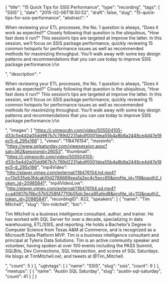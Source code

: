 {
  "title": "15 Quick Tips for SSIS Performance",
  "type": "recording",
  "tags": [
    "SSIS"
  ],
  "date": "2015-02-06T18:50:52",
  "draft": false,
  "slug": "15-quick-tips-for-ssis-performance",
  "abstract": "<p>When reviewing your ETL processes, the No. 1 question is always, \"Does it work as expected?\" Closely following that question is the ubiquitous, \"How fast does it run?\" This session’s tips are targeted at improve the latter. In this session, we’ll focus on SSIS package performance, quickly reviewing 15 common hotspots for performance issues as well as recommended methods for maximizing throughput. You’ll walk away with some key design patterns and recommendations that you can use today to improve SSIS package performance.\r\n</p>",
  "description": "<p>When reviewing your ETL processes, the No. 1 question is always, \"Does it work as expected?\" Closely following that question is the ubiquitous, \"How fast does it run?\" This session’s tips are targeted at improve the latter. In this session, we’ll focus on SSIS package performance, quickly reviewing 15 common hotspots for performance issues as well as recommended methods for maximizing throughput. You’ll walk away with some key design patterns and recommendations that you can use today to improve SSIS package performance.\r\n</p>",
  "images": [
    "https://i.vimeocdn.com/video/505504105-d33c5e4d2a05dd967b7c789d2231abdf0001dea55b4a8b8a2448ce4d47e19ec5-d_295x166"
  ],
  "vimeo": "118476154",
  "moreinfo": "https://www.sqlsaturday.com/viewsession.aspx?sat=362&sessionid=26053",
  "thumbnail": "https://i.vimeocdn.com/video/505504105-d33c5e4d2a05dd967b7c789d2231abdf0001dea55b4a8b8a2448ce4d47e19ec5-d_295x166",
  "mp4Video": "http://player.vimeo.com/external/118476154.hd.mp4?s=f3e535eb3fdcab10d2786669eea1a2ec4c5ecc85&profile_id=119&oauth2_token_id=20985841",
  "mp4VideoLow": "http://player.vimeo.com/external/118476154.sd.mp4?s=a40617b76bc57b5258f47710b05dc3eca95afed8&profile_id=112&oauth2_token_id=20985841",
  "recordingID": 822,
  "speakers": [
    {
      "name": "Tim Mitchell",
      "slug": "tim-mitchell",
      "bio": "<p>Tim Mitchell is a business intelligence consultant, author, and trainer.  He has worked with SQL Server for over a decade, specializing in data warehousing, ETL/SSIS, and reporting.  He holds a Bachelor’s Degree in Computer Science from Texas A&M at Commerce, and is recognized as a Microsoft Data Platform MVP.  Tim is a business intelligence consultant and principal at Tyleris Data Solutions. Tim is an active community speaker and volunteer, having spoken at over 100 events including the PASS Summit, SQLBits, Dev Connections, SQL Intersection, and scores of SQL Saturdays. He blogs at TimMitchell.net, and tweets at @Tim_Mitchell.</p>",
      "count": 5
    }
  ],
  "ugtvtags": [
    {
      "name": "SSIS",
      "slug": "ssis",
      "count": 9
    }
  ],
  "meetups": [
    {
      "name": "Austin SQL Saturday",
      "slug": "austin-sql-saturday",
      "count": 41
    }
  ]
}